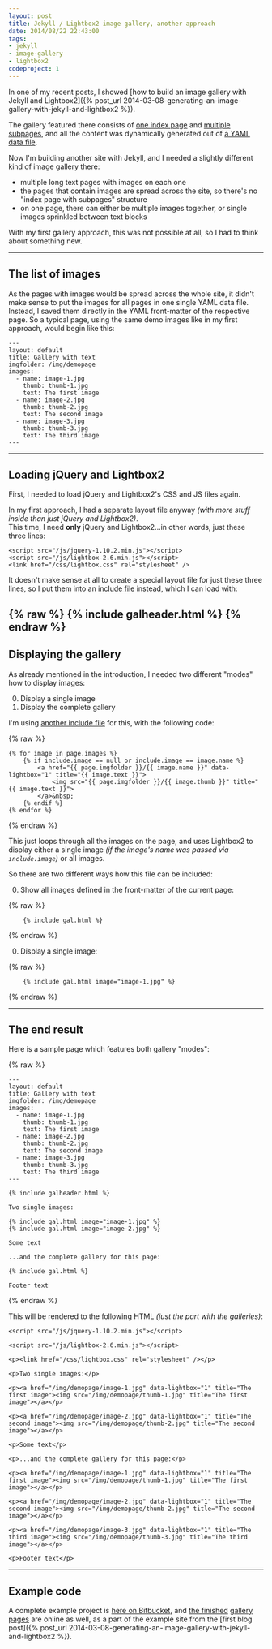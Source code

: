 ```yaml
---
layout: post
title: Jekyll / Lightbox2 image gallery, another approach
date: 2014/08/22 22:43:00
tags:
- jekyll
- image-gallery
- lightbox2
codeproject: 1
---
```


In one of my recent posts, I showed [how to build an image gallery with Jekyll and Lightbox2]({% post_url 2014-03-08-generating-an-image-gallery-with-jekyll-and-lightbox2 %}).

The gallery featured there consists of [one index page](http://jekyll-gallery-example.christianspecht.de/galleries/) and [multiple](http://jekyll-gallery-example.christianspecht.de/galleries/gallery1/) [subpages](http://jekyll-gallery-example.christianspecht.de/galleries/anothergallery/), and all the content was dynamically generated out of [a YAML data file](https://bitbucket.org/christianspecht/code-examples/src/e2bf82b87bc2f12cf09baea9443b2195b83ffb46/jekyll-gallery-example/_data/galleries.yml?at=default).

Now I'm building another site with Jekyll, and I needed a slightly different kind of image gallery there:

- multiple long text pages with images on each one
- the pages that contain images are spread across the site, so there's no "index page with subpages" structure
- on one page, there can either be multiple images together, or single images sprinkled between text blocks

With my first gallery approach, this was not possible at all, so I had to think about something new.

---

## The list of images

As the pages with images would be spread across the whole site, it didn't make sense to put the images for all pages in one single YAML data file.  
Instead, I saved them directly in the YAML front-matter of the respective page. So a typical page, using the same demo images like in my first approach, would begin like this:

	---
	layout: default
	title: Gallery with text
	imgfolder: /img/demopage
	images:
	  - name: image-1.jpg
		thumb: thumb-1.jpg
		text: The first image
	  - name: image-2.jpg
		thumb: thumb-2.jpg
		text: The second image
	  - name: image-3.jpg
		thumb: thumb-3.jpg
		text: The third image
	---

---

## Loading jQuery and Lightbox2

First, I needed to load jQuery and Lightbox2's CSS and JS files again.

In my first approach, I had a separate layout file anyway *(with more stuff inside than just jQuery and Lightbox2)*.  
This time, I need **only** jQuery and Lightbox2...in other words, just these three lines:

	<script src="/js/jquery-1.10.2.min.js"></script>
	<script src="/js/lightbox-2.6.min.js"></script>
	<link href="/css/lightbox.css" rel="stylesheet" />

It doesn't make sense at all to create a special layout file for just these three lines, so I put them into an [include file](https://bitbucket.org/christianspecht/code-examples/src/tip/jekyll-gallery-example/_includes/galheader.html) instead, which I can load with:

{% raw %}
	{% include galheader.html %}
{% endraw %}
---

## Displaying the gallery

As already mentioned in the introduction, I needed two different "modes" how to display images:

0. Display a single image
0. Display the complete gallery

I'm using [another include file](https://bitbucket.org/christianspecht/code-examples/src/tip/jekyll-gallery-example/_includes/gal.html) for this, with the following code:

{% raw %}

	{% for image in page.images %}
		{% if include.image == null or include.image == image.name %}
			<a href="{{ page.imgfolder }}/{{ image.name }}" data-lightbox="1" title="{{ image.text }}">
				<img src="{{ page.imgfolder }}/{{ image.thumb }}" title="{{ image.text }}">
			</a>&nbsp;
		{% endif %}
	{% endfor %}

{% endraw %}

This just loops through all the images on the page, and uses Lightbox2 to display either a single image *(if the image's name was passed via `include.image`)* or all images.

So there are two different ways how this file can be included:

0. Show all images defined in the front-matter of the current page:

{% raw %}

	    {% include gal.html %}

{% endraw %}

0. Display a single image:

{% raw %}

	    {% include gal.html image="image-1.jpg" %}

{% endraw %}

---

## The end result

Here is a sample page which features both gallery "modes":

{% raw %}

	---
	layout: default
	title: Gallery with text
	imgfolder: /img/demopage
	images:
	  - name: image-1.jpg
		thumb: thumb-1.jpg
		text: The first image
	  - name: image-2.jpg
		thumb: thumb-2.jpg
		text: The second image
	  - name: image-3.jpg
		thumb: thumb-3.jpg
		text: The third image
	---
	
	{% include galheader.html %}
	
	Two single images:
	
	{% include gal.html image="image-1.jpg" %}
	{% include gal.html image="image-2.jpg" %}
	
	Some text

	...and the complete gallery for this page:
	
	{% include gal.html %}

	Footer text
	
{% endraw %}

This will be rendered to the following HTML *(just the part with the galleries)*:

	<script src="/js/jquery-1.10.2.min.js"></script>
	
	<script src="/js/lightbox-2.6.min.js"></script>
	
	<p><link href="/css/lightbox.css" rel="stylesheet" /></p>
	
	<p>Two single images:</p>
	
	<p><a href="/img/demopage/image-1.jpg" data-lightbox="1" title="The first image"><img src="/img/demopage/thumb-1.jpg" title="The first image"></a></p>
	
	<p><a href="/img/demopage/image-2.jpg" data-lightbox="1" title="The second image"><img src="/img/demopage/thumb-2.jpg" title="The second image"></a></p>
	
	<p>Some text</p>
	
	<p>...and the complete gallery for this page:</p>
	
	<p><a href="/img/demopage/image-1.jpg" data-lightbox="1" title="The first image"><img src="/img/demopage/thumb-1.jpg" title="The first image"></a></p>
	
	<p><a href="/img/demopage/image-2.jpg" data-lightbox="1" title="The second image"><img src="/img/demopage/thumb-2.jpg" title="The second image"></a></p>
	
	<p><a href="/img/demopage/image-3.jpg" data-lightbox="1" title="The third image"><img src="/img/demopage/thumb-3.jpg" title="The third image"></a></p>
	
	<p>Footer text</p>

---

## Example code

A complete example project is [here on Bitbucket](https://bitbucket.org/christianspecht/code-examples/src/tip/jekyll-gallery-example/), and [the finished](http://jekyll-gallery-example.christianspecht.de/gallery-text1/) [gallery pages](http://jekyll-gallery-example.christianspecht.de/gallery-text2/) are online as well, as a part of the example site from the [first blog post]({% post_url 2014-03-08-generating-an-image-gallery-with-jekyll-and-lightbox2 %}).

